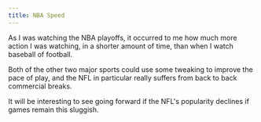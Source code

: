 ```yaml
---
title: NBA Speed
---
```


As I was watching the NBA playoffs, it occurred to me how much more action I was watching, in a shorter amount of time, than when I watch baseball of football.

Both of the other two major sports could use some tweaking to improve the pace of play, and the NFL in particular really suffers from back to back commercial breaks.

It will be interesting to see going forward if the NFL's popularity declines if games remain this sluggish.

